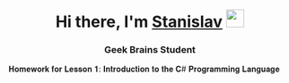 <h1 align="center">Hi there, I'm <a href="https://github.com/StasyanSV/" target="_blank">Stanislav</a> 
<img src="https://github.com/blackcater/blackcater/raw/main/images/Hi.gif" height="32"/></h1>
<h3 align="center">Geek Brains Student</h3>

𝐇𝐨𝐦𝐞𝐰𝐨𝐫𝐤 𝐟𝐨𝐫 𝐋𝐞𝐬𝐬𝐨𝐧 𝟏: 𝐈𝐧𝐭𝐫𝐨𝐝𝐮𝐜𝐭𝐢𝐨𝐧 𝐭𝐨 𝐭𝐡𝐞 𝐂# 𝐏𝐫𝐨𝐠𝐫𝐚𝐦𝐦𝐢𝐧𝐠 𝐋𝐚𝐧𝐠𝐮𝐚𝐠𝐞
